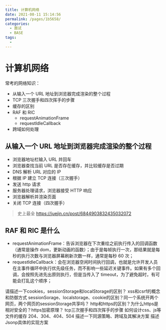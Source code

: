 ```yaml
---
title: 计算机网络
date: 2021-08-11 15:14:56
permalink: /pages/1b5658/
categories:
  - 面试
  - BASE
tags:
  - 
---
```


# 计算机网络

常考的网络知识：

- 从输入一个 URL 地址到浏览器完成渲染的整个过程
- TCP 三次握手和四次挥手的步骤
- 缓存的区别
- RAF 和 RIC
  - requestAnimationFrame
  - requestIdleCallback
- 跨域如何处理

<!-- more -->

## 从输入一个 URL 地址到浏览器完成渲染的整个过程

- 浏览器地址栏输入 URL 并回车
- 浏览器查找当前 URL 是否存在缓存，并比较缓存是否过期
- DNS 解析 URL 对应的 IP
- 根据 IP 建立 TCP 连接（三次握手）
- 发送 http 请求
- 服务器处理请求，浏览器接受 HTTP 响应
- 浏览器解析并渲染页面
- 关闭 TCP 连接（四次握手）

> 史上最全 https://juejin.cn/post/6844903832435032072
## RAF 和 RIC 是什么

- requestAnimationFrame：告诉浏览器在下次重绘之前执行传入的回调函数（通常是操作 dom，更新动画的函数）；由于是每帧执行一次，那结果就是每秒的执行次数与浏览器屏幕刷新次数一样，通常是每秒 60 次；
- requestIdleCallback：会在浏览器空闲时间执行回调，也就是允许开发人员在主事件循环中执行优先级任务，而不影响一些延迟关键事件。如果有多个回调，会按照先进先出原则执行，但是当传入了 timeout，为了避免超时，有可能会打乱这个顺序；

请描述一下cookies，sessionStorage和localStorage的区别？
xss和csrf的概念和防御方式
sessionSorage、localstorage、cookie的区别？同一个系统开两个网页，两个网页的sessionStorage共享吗？
http和https的区别？为什么https是相对安全的？https加密原理？
tcp三次握手和四次挥手的步骤
如何设计css、js等文件的缓存
204、304、404、504
描述一下同源策略、跨域及其解决方案
描述Jsonp具体的实现方案